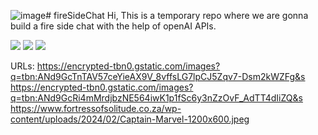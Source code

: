 ![image](https://github.com/Decoder6125/fireSideChatAI/assets/66071248/215fee96-3d71-4b2c-adc5-1fc66667301f)# fireSideChat
Hi, This is a temporary repo where we are gonna build a fire side chat with the help of openAI APIs.

<img src="https://res.cloudinary.com/dp1c3anrt/image/upload/v1710829600/Screenshot_132_tkeein.png" />
<img src="https://res.cloudinary.com/dp1c3anrt/image/upload/v1710829600/Screenshot_133_euu7e1.png" />
<img src="https://res.cloudinary.com/dp1c3anrt/image/upload/v1710829600/Screenshot_131_hn4m6v.png" />


URLs:
https://encrypted-tbn0.gstatic.com/images?q=tbn:ANd9GcTnTAV57ceYieAX9V_8vffsLG7lpCJ5Zqv7-Dsm2kWZFg&s
https://encrypted-tbn0.gstatic.com/images?q=tbn:ANd9GcRi4mMrdjbzNE564iwK1p1fSc6y3nZzOvF_AdTT4dIiZQ&s
https://www.fortressofsolitude.co.za/wp-content/uploads/2024/02/Captain-Marvel-1200x600.jpeg
